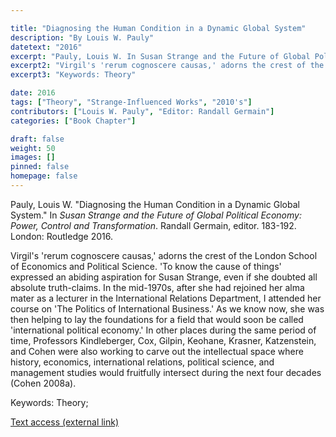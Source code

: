 ```yaml
---

title: "Diagnosing the Human Condition in a Dynamic Global System"
description: "By Louis W. Pauly"
datetext: "2016"
excerpt: "Pauly, Louis W. In Susan Strange and the Future of Global Political Economy: Power, Control and Transformation. Randall Germain, editor. 183-192. London: Routledge 2016."
excerpt2: "Virgil's 'rerum cognoscere causas,' adorns the crest of the London School of Economics and Political Science. 'To know the cause of things' expressed an abiding aspiration for Susan Strange, even if she doubted all absolute truth-claims. In the mid-1970s, after she had rejoined her alma mater as a lecturer in the International Relations Department, I attended her course on 'The Politics of International Business.' As we know now, she was then helping to lay the foundations for a field that would soon be called 'international political economy.' In other places during the same period of time, Professors Kindleberger, Cox, Gilpin, Keohane, Krasner, Katzenstein, and Cohen were also working to carve out the intellectual space where history, economics, international relations, political science, and management studies would fruitfully intersect during the next four decades (Cohen 2008a)."
excerpt3: "Keywords: Theory"

date: 2016
tags: ["Theory", "Strange-Influenced Works", "2010's"]
contributors: ["Louis W. Pauly", "Editor: Randall Germain"]
categories: ["Book Chapter"]

draft: false
weight: 50
images: []
pinned: false
homepage: false
---
```

Pauly, Louis W. "Diagnosing the Human Condition in a Dynamic Global System." In *Susan Strange and the Future of Global Political Economy: Power, Control and Transformation*. Randall Germain, editor. 183-192. London: Routledge 2016.

Virgil's 'rerum cognoscere causas,' adorns the crest of the London School of Economics and Political Science. 'To know the cause of things' expressed an abiding aspiration for Susan Strange, even if she doubted all absolute truth-claims. In the mid-1970s, after she had rejoined her alma mater as a lecturer in the International Relations Department, I attended her course on 'The Politics of International Business.' As we know now, she was then helping to lay the foundations for a field that would soon be called 'international political economy.' In other places during the same period of time, Professors Kindleberger, Cox, Gilpin, Keohane, Krasner, Katzenstein, and Cohen were also working to carve out the intellectual space where history, economics, international relations, political science, and management studies would fruitfully intersect during the next four decades (Cohen 2008a).

Keywords: Theory; 

[Text access (external link)](https://www.worldcat.org/title/948603852)
